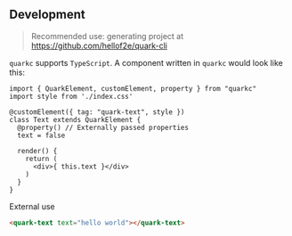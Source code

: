 ## Development

> Recommended use: generating project at https://github.com/hellof2e/quark-cli

`quarkc` supports `TypeScript`. A component written in `quarkc` would look like this:

```tsx
import { QuarkElement, customElement, property } from "quarkc"
import style from './index.css'

@customElement({ tag: "quark-text", style })
class Text extends QuarkElement {
  @property() // Externally passed properties
  text = false

  render() {
    return (
      <div>{ this.text }</div>
    )
  }
}
```

External use
```html
<quark-text text="hello world"></quark-text>
```
